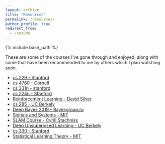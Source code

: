 ```yaml
---
layout: archive
title: "Resources"
permalink: /resources/
author_profile: true
redirect_from:
  - /resume
---
```


{% include base_path %}


These are some of the courses I've gone through and enjoyed, along with some that have been recommended to me by others which I plan watching soon.

 - [cs 229 - Stanford](https://www.youtube.com/playlist?list=PLA89DCFA6ADACE599)
 - [cs 4780 - Cornell](https://www.youtube.com/playlist?list=PLl8OlHZGYOQ7bkVbuRthEsaLr7bONzbXS)
 - [cs 231n - stanford](https://www.youtube.com/results?search_query=cs+231n)
 - [cs 224n - Stanford](https://www.youtube.com/playlist?list=PLoROMvodv4rOhcuXMZkNm7j3fVwBBY42z)
 - [Reinforcement Learning - David Silver](https://www.youtube.com/playlist?list=PLqYmG7hTraZDM-OYHWgPebj2MfCFzFObQ)
 - [cs 285 - UC Berkely](https://www.youtube.com/playlist?list=PLkFD6_40KJIwhWJpGazJ9VSj9CFMkb79A)
 - [Deep Bayes 2019 - Bayesgroup.ru](https://www.youtube.com/playlist?list=PLe5rNUydzV9QHe8VDStpU0o8Yp63OecdW)
 - [Signals and Systems - MIT](https://www.youtube.com/playlist?list=PL41692B571DD0AF9B)
 - [SLAM Course - Cyrill Stachniss](https://www.youtube.com/playlist?list=PLgnQpQtFTOGQrZ4O5QzbIHgl3b1JHimN_)
 - [Deep Unsupervised Learning - UC Berkely](https://sites.google.com/view/berkeley-cs294-158-sp19/home)
 - [cs 330 - Stanford](https://www.youtube.com/playlist?list=PLoROMvodv4rMC6zfYmnD7UG3LVvwaITY5)
 - [Statistical Learning Theory - MIT](https://www.youtube.com/playlist?list=PLyGKBDfnk-iB4Xz_EAJNEgGF5I-6OzRNI)